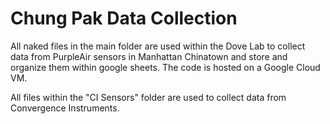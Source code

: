 # Chung Pak Data Collection
All naked files in the main folder are used within the Dove Lab to collect data from PurpleAir sensors in Manhattan Chinatown and store and organize them within google sheets. The code is hosted on a Google Cloud VM.

All files within the "CI Sensors" folder are used to collect data from Convergence Instruments.
